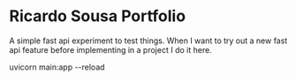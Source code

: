 # Ricardo Sousa Portfolio

A simple fast api experiment to test things. When I want to try out a new fast api feature before implementing in a project I do it here.


uvicorn main:app --reload